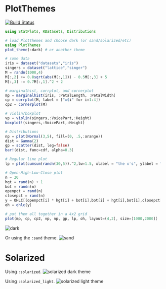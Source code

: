 # PlotThemes

[![Build Status](https://travis-ci.org/pkofod/PlotThemes.jl.svg?branch=master)](https://travis-ci.org/pkofod/PlotThemes.jl)


```julia
using StatPlots, RDatasets, Distributions

# load PlotThemes and choose dark (or sand/solarized/etc)
using PlotThemes
plot_theme(:dark) # or another theme

# some data
iris = dataset("datasets","iris")
singers = dataset("lattice","singer")
M = randn(1000,4)
M[:,2] += 0.8sqrt(abs(M[:,1])) - 0.5M[:,3] + 5
M[:,3] -= 0.7M[:,1].^2 + 2

# marginalhist, corrplot, and cornerplot
mp = marginalhist(iris, :PetalLength, :PetalWidth)
cp = corrplot(M, label = ["x$i" for i=1:4])
cp2 = cornerplot(M)

# violin/boxplot
vp = violin(singers,:VoicePart,:Height)
boxplot!(singers,:VoicePart,:Height)

# Distributions
np = plot(Normal(3,5), fill=(0, .5,:orange))
dist = Gamma(2)
gp = scatter(dist, leg=false)
bar!(dist, func=cdf, alpha=0.3)

# Regular line plot
lp = plot(cumsum(randn(30,5)).^2,lw=1.5, xlabel = "the x's", ylabel = "the y's")

# Open-High-Low-Close plot
n = 20
hgt = rand(n) + 1
bot = randn(n)
openpct = rand(n)
closepct = rand(n)
y = OHLC[(openpct[i] * hgt[i] + bot[i],bot[i] + hgt[i],bot[i],closepct[i] * hgt[i] + bot[i]) for i = 1:n]
oh = ohlc(y)

# put them all together in a 4x2 grid
plot(mp, cp, cp2, vp, np, gp, lp, oh, layout=(4,2), size=(1000,2000))
```

![dark](https://cloud.githubusercontent.com/assets/8431156/19231320/b586c026-8ed9-11e6-989a-c7f181ce8e1d.png)

Or using the `:sand` theme.
![sand](https://cloud.githubusercontent.com/assets/8431156/19231322/b587c048-8ed9-11e6-824c-a6f8098b576c.png)

# Solarized
Using `:solarized`.
![solarized dark theme](https://cloud.githubusercontent.com/assets/8431156/19231323/b58bf5a0-8ed9-11e6-81c0-3547a0201615.png)

Using `:solarized_light`.
![solarized light theme](https://cloud.githubusercontent.com/assets/8431156/19231321/b5872ebc-8ed9-11e6-8a5b-a9b615e348a9.png)
